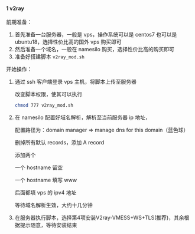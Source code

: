 #### 1 v2ray

前期准备：

1. 首先准备一台服务器，一般是 vps，操作系统可以是 centos7 也可以是 ubuntu18，选择性价比高的国外 vps 购买即可
2. 然后准备一个域名，一般在 namesilo 购买，选择性价比高的购买即可
3. 准备好搭建脚本 `v2ray_mod.sh`

开始操作：

1. 通过 ssh 客户端登录 vps 主机，将脚本上传至服务器

   改变脚本权限，使其可以执行

   ```sh
   chmod 777 v2ray_mod.sh
   ```

2. 在 namesilo 配置好域名解析，解析至当前服务器 ip 地址，

   配置路径为：domain manager => manage dns for this domain（蓝色球）

   删掉所有默认 records，添加 A record

   添加两个

   一个 hostname 留空

   一个 hostname 填写 www

   后面都填 vps 的 ipv4 地址

   等待域名解析生效，大约十几分钟

3. 在服务器执行脚本，选择第4项安装V2ray-VMESS+WS+TLS(推荐)，其余根据提示随意，等待安装结束